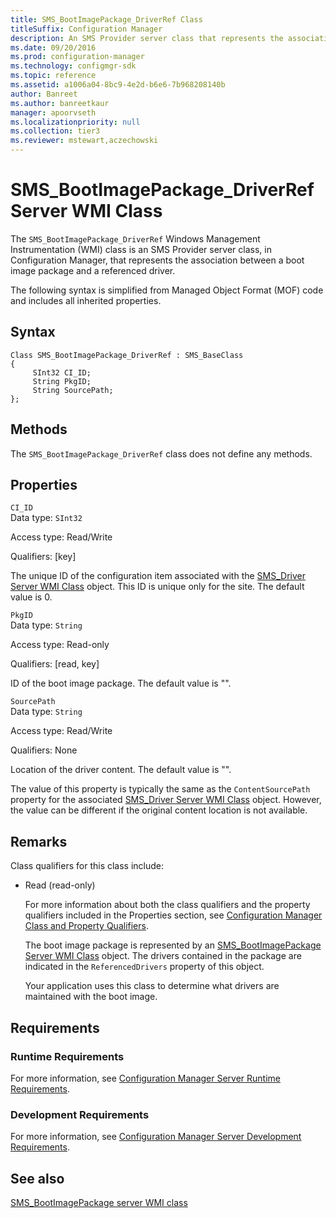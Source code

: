 ```yaml
---
title: SMS_BootImagePackage_DriverRef Class
titleSuffix: Configuration Manager
description: An SMS Provider server class that represents the association between a boot image package and a referenced driver.
ms.date: 09/20/2016
ms.prod: configuration-manager
ms.technology: configmgr-sdk
ms.topic: reference
ms.assetid: a1006a04-8bc9-4e2d-b6e6-7b968208140b
author: Banreet
ms.author: banreetkaur
manager: apoorvseth
ms.localizationpriority: null
ms.collection: tier3
ms.reviewer: mstewart,aczechowski
---
```

# SMS_BootImagePackage_DriverRef Server WMI Class
The `SMS_BootImagePackage_DriverRef` Windows Management Instrumentation (WMI) class is an SMS Provider server class, in Configuration Manager, that represents the association between a boot image package and a referenced driver.  

 The following syntax is simplified from Managed Object Format (MOF) code and includes all inherited properties.  

## Syntax  

```  
Class SMS_BootImagePackage_DriverRef : SMS_BaseClass  
{  
     SInt32 CI_ID;  
     String PkgID;  
     String SourcePath;  
};  
```  

## Methods  
 The `SMS_BootImagePackage_DriverRef` class does not define any methods.  

## Properties  
 `CI_ID`  
 Data type: `SInt32`  

 Access type: Read/Write  

 Qualifiers: [key]  

 The unique ID of the configuration item associated with the [SMS_Driver Server WMI Class](../../../develop/reference/osd/sms_driver-server-wmi-class.md) object. This ID is unique only for the site. The default value is 0.  

 `PkgID`  
 Data type: `String`  

 Access type: Read-only  

 Qualifiers: [read, key]  

 ID of the boot image package. The default value is "".  

 `SourcePath`  
 Data type: `String`  

 Access type: Read/Write  

 Qualifiers: None  

 Location of the driver content. The default value is "".  

 The value of this property is typically the same as the `ContentSourcePath` property for the associated [SMS_Driver Server WMI Class](../../../develop/reference/osd/sms_driver-server-wmi-class.md) object. However, the value can be different if the original content location is not available.  

## Remarks  
 Class qualifiers for this class include:  

- Read (read-only)  

  For more information about both the class qualifiers and the property qualifiers included in the Properties section, see [Configuration Manager Class and Property Qualifiers](../../../develop/reference/misc/class-and-property-qualifiers.md).  

  The boot image package is represented by an [SMS_BootImagePackage Server WMI Class](../../../develop/reference/osd/sms_bootimagepackage-server-wmi-class.md) object. The drivers contained in the package are indicated in the `ReferencedDrivers` property of this object.  

  Your application uses this class to determine what drivers are maintained with the boot image.  

## Requirements  

### Runtime Requirements  
 For more information, see [Configuration Manager Server Runtime Requirements](../../../develop/core/reqs/server-runtime-requirements.md).  

### Development Requirements  
 For more information, see [Configuration Manager Server Development Requirements](../../../develop/core/reqs/server-development-requirements.md).  

## See also

[SMS_BootImagePackage server WMI class](sms_bootimagepackage-server-wmi-class.md)
